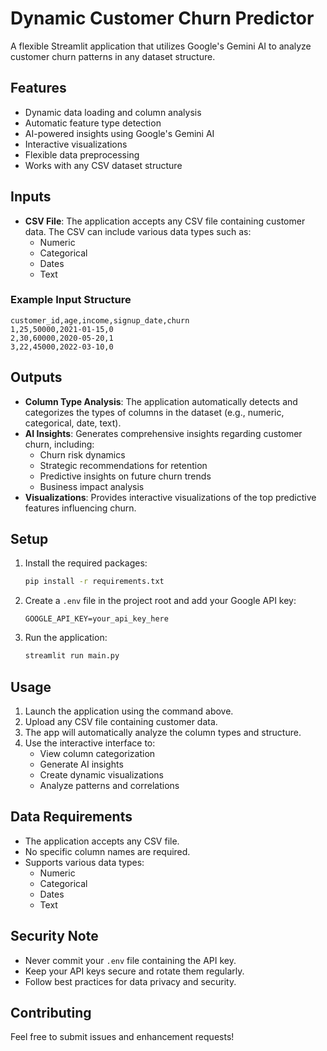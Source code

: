 # Dynamic Customer Churn Predictor

A flexible Streamlit application that utilizes Google's Gemini AI to analyze customer churn patterns in any dataset structure.

## Features

- Dynamic data loading and column analysis
- Automatic feature type detection
- AI-powered insights using Google's Gemini AI
- Interactive visualizations
- Flexible data preprocessing
- Works with any CSV dataset structure

## Inputs

- **CSV File**: The application accepts any CSV file containing customer data. The CSV can include various data types such as:
  - Numeric
  - Categorical
  - Dates
  - Text

### Example Input Structure
```csv
customer_id,age,income,signup_date,churn
1,25,50000,2021-01-15,0
2,30,60000,2020-05-20,1
3,22,45000,2022-03-10,0
```

## Outputs

- **Column Type Analysis**: The application automatically detects and categorizes the types of columns in the dataset (e.g., numeric, categorical, date, text).
- **AI Insights**: Generates comprehensive insights regarding customer churn, including:
  - Churn risk dynamics
  - Strategic recommendations for retention
  - Predictive insights on future churn trends
  - Business impact analysis
- **Visualizations**: Provides interactive visualizations of the top predictive features influencing churn.

## Setup

1. Install the required packages:
   ```bash
   pip install -r requirements.txt
   ```

2. Create a `.env` file in the project root and add your Google API key:
   ```
   GOOGLE_API_KEY=your_api_key_here
   ```

3. Run the application:
   ```bash
   streamlit run main.py
   ```

## Usage

1. Launch the application using the command above.
2. Upload any CSV file containing customer data.
3. The app will automatically analyze the column types and structure.
4. Use the interactive interface to:
   - View column categorization
   - Generate AI insights
   - Create dynamic visualizations
   - Analyze patterns and correlations

## Data Requirements

- The application accepts any CSV file.
- No specific column names are required.
- Supports various data types:
  - Numeric
  - Categorical
  - Dates
  - Text

## Security Note

- Never commit your `.env` file containing the API key.
- Keep your API keys secure and rotate them regularly.
- Follow best practices for data privacy and security.

## Contributing

Feel free to submit issues and enhancement requests!